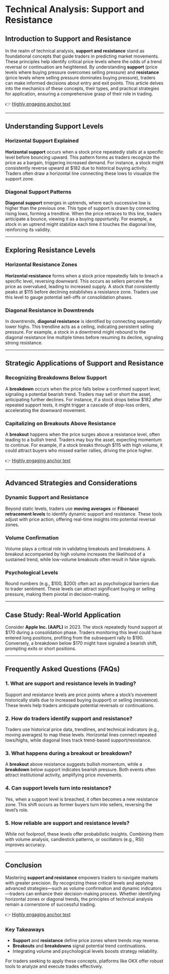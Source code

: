 # Technical Analysis: Support and Resistance

## Introduction to Support and Resistance

In the realm of technical analysis, **support and resistance** stand as foundational concepts that guide traders in predicting market movements. These principles help identify critical price levels where the odds of a trend reversal or continuation are heightened. By understanding **support** (price levels where buying pressure overcomes selling pressure) and **resistance** (price levels where selling pressure dominates buying pressure), traders can make informed decisions about entry and exit points. This article delves into the mechanics of these concepts, their types, and practical strategies for application, ensuring a comprehensive grasp of their role in trading.

👉 [Highly engaging anchor text](https://bit.ly/okx-bonus)

---

## Understanding Support Levels

### Horizontal Support Explained

**Horizontal support** occurs when a stock price repeatedly stalls at a specific level before bouncing upward. This pattern forms as traders recognize the price as a bargain, triggering increased demand. For instance, a stock might consistently reverse upward at $182 due to historical buying activity. Traders often draw a horizontal line connecting these lows to visualize the support zone.

### Diagonal Support Patterns

**Diagonal support** emerges in uptrends, where each successive low is higher than the previous one. This type of support is drawn by connecting rising lows, forming a trendline. When the price retraces to this line, traders anticipate a bounce, viewing it as a buying opportunity. For example, a stock in an uptrend might stabilize each time it touches the diagonal line, reinforcing its validity.

---

## Exploring Resistance Levels

### Horizontal Resistance Zones

**Horizontal resistance** forms when a stock price repeatedly fails to breach a specific level, reversing downward. This occurs as sellers perceive the price as overvalued, leading to increased supply. A stock that consistently peaks at $115 before declining establishes a resistance zone. Traders use this level to gauge potential sell-offs or consolidation phases.

### Diagonal Resistance in Downtrends

In downtrends, **diagonal resistance** is identified by connecting sequentially lower highs. This trendline acts as a ceiling, indicating persistent selling pressure. For example, a stock in a downtrend might rebound to the diagonal resistance line multiple times before resuming its decline, signaling strong resistance.

---

## Strategic Applications of Support and Resistance

### Recognizing Breakdowns Below Support

A **breakdown** occurs when the price falls below a confirmed support level, signaling a potential bearish trend. Traders may sell or short the asset, anticipating further declines. For instance, if a stock drops below $182 after repeated support tests, it might trigger a cascade of stop-loss orders, accelerating the downward movement.

### Capitalizing on Breakouts Above Resistance

A **breakout** happens when the price surges above a resistance level, often leading to a bullish trend. Traders may buy the asset, expecting momentum to continue. For example, if a stock breaks through $115 with high volume, it could attract buyers who missed earlier rallies, driving the price higher.

👉 [Highly engaging anchor text](https://bit.ly/okx-bonus)

---

## Advanced Strategies and Considerations

### Dynamic Support and Resistance

Beyond static levels, traders use **moving averages** or **Fibonacci retracement levels** to identify dynamic support and resistance. These tools adjust with price action, offering real-time insights into potential reversal zones.

### Volume Confirmation

Volume plays a critical role in validating breakouts and breakdowns. A breakout accompanied by high volume increases the likelihood of a sustained trend, while low-volume breakouts often result in false signals.

### Psychological Levels

Round numbers (e.g., $100, $200) often act as psychological barriers due to trader sentiment. These levels can attract significant buying or selling pressure, making them pivotal in decision-making.

---

## Case Study: Real-World Application

Consider **Apple Inc. (AAPL)** in 2023. The stock repeatedly found support at $170 during a consolidation phase. Traders monitoring this level could have entered long positions, profiting from the subsequent rally to $190. Conversely, a breakdown below $170 might have signaled a bearish shift, prompting exits or short positions.

---

## Frequently Asked Questions (FAQs)

### 1. What are support and resistance levels in trading?  
Support and resistance levels are price points where a stock’s movement historically stalls due to increased buying (support) or selling (resistance). These levels help traders anticipate potential reversals or continuations.

### 2. How do traders identify support and resistance?  
Traders use historical price data, trendlines, and technical indicators (e.g., moving averages) to map these levels. Horizontal lines connect repeated lows/highs, while diagonal lines track trend-based support/resistance.

### 3. What happens during a breakout or breakdown?  
A **breakout** above resistance suggests bullish momentum, while a **breakdown** below support indicates bearish pressure. Both events often attract institutional activity, amplifying price movements.

### 4. Can support levels turn into resistance?  
Yes, when a support level is breached, it often becomes a new resistance zone. This shift occurs as former buyers turn into sellers, reversing the level’s role.

### 5. How reliable are support and resistance levels?  
While not foolproof, these levels offer probabilistic insights. Combining them with volume analysis, candlestick patterns, or oscillators (e.g., RSI) improves accuracy.

---

## Conclusion

Mastering **support and resistance** empowers traders to navigate markets with greater precision. By recognizing these critical levels and applying advanced strategies—such as volume confirmation and dynamic indicators—traders can enhance their decision-making process. Whether identifying horizontal zones or diagonal trends, the principles of technical analysis remain a cornerstone of successful trading.

👉 [Highly engaging anchor text](https://bit.ly/okx-bonus)  

### Key Takeaways  
- **Support** and **resistance** define price zones where trends may reverse.  
- **Breakouts** and **breakdowns** signal potential trend continuations.  
- Integrating volume and psychological levels boosts strategy reliability.  

For traders seeking to apply these concepts, platforms like OKX offer robust tools to analyze and execute trades effectively.